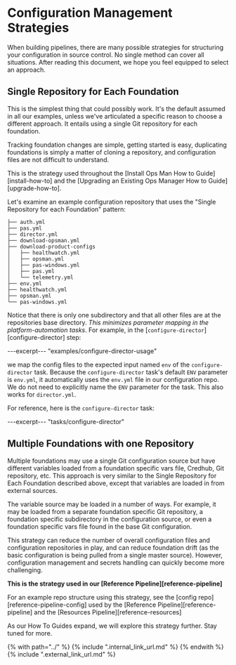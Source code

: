 # Configuration Management Strategies

When building pipelines,
there are many possible strategies
for structuring your configuration in source control.
No single method can cover all situations.
After reading this document,
we hope you feel equipped to select an approach.

## Single Repository for Each Foundation

This is the simplest thing that could possibly work.
It's the default assumed in all our examples,
unless we've articulated a specific reason to choose a different approach.
It entails using a single Git repository for each foundation.

Tracking foundation changes are simple,
getting started is easy,
duplicating foundations is simply a matter of cloning a repository,
and configuration files are not difficult to understand.

This is the strategy used throughout the
[Install Ops Man How to Guide][install-how-to] and the
[Upgrading an Existing Ops Manager How to Guide][upgrade-how-to].

Let's examine an example configuration repository
that uses the "Single Repository for each Foundation" pattern:

```
├── auth.yml
├── pas.yml
├── director.yml
├── download-opsman.yml
├── download-product-configs
│   ├── healthwatch.yml
│   ├── opsman.yml
│   ├── pas-windows.yml
│   ├── pas.yml
│   └── telemetry.yml
├── env.yml
├── healthwatch.yml
├── opsman.yml
└── pas-windows.yml
```

Notice that there is only one subdirectory
and that all other files are at the repositories base directory.
_This minimizes parameter mapping in the platform-automation tasks_.
For example, in the [`configure-director`][configure-director]
step:

---excerpt--- "examples/configure-director-usage"

we map the config files 
to the expected input named `env` of the `configure-director` task.
Because the `configure-director` task's default `ENV` parameter is `env.yml`,
it automatically uses the `env.yml` file in our configuration repo. 
We do not need to explicitly name the `ENV` parameter for the task.
This also works for `director.yml`.

For reference, here is the `configure-director` task:

---excerpt--- "tasks/configure-director"

## Multiple Foundations with one Repository

Multiple foundations may use a single Git configuration source
but have different variables loaded 
from a foundation specific vars file, Credhub, Git repository, etc.
This approach is very similar to the Single Repository for Each Foundation
described above,
except that variables are loaded in from external sources.

The variable source may be loaded in a number of ways. For example,
it may be loaded from a separate foundation specific Git repository,
a foundation specific subdirectory in the configuration source, 
or even a foundation specific vars file found in the base Git configuration.

This strategy can reduce the number of overall configuration files
and configuration repositories in play,
and can reduce foundation drift (as the basic configuration is being pulled 
from a single master source).
However,
configuration management and secrets handling
can quickly become more challenging.

**This is the strategy used in our [Reference Pipeline][reference-pipeline]**

For an example repo structure using this strategy,
see the [config repo][reference-pipeline-config]
used by the [Reference Pipeline][reference-pipeline] and the [Resources Pipeline][reference-resources]

As our How To Guides expand,
we will explore this strategy further.
Stay tuned for more.

{% with path="../" %}
    {% include ".internal_link_url.md" %}
{% endwith %}
{% include ".external_link_url.md" %}